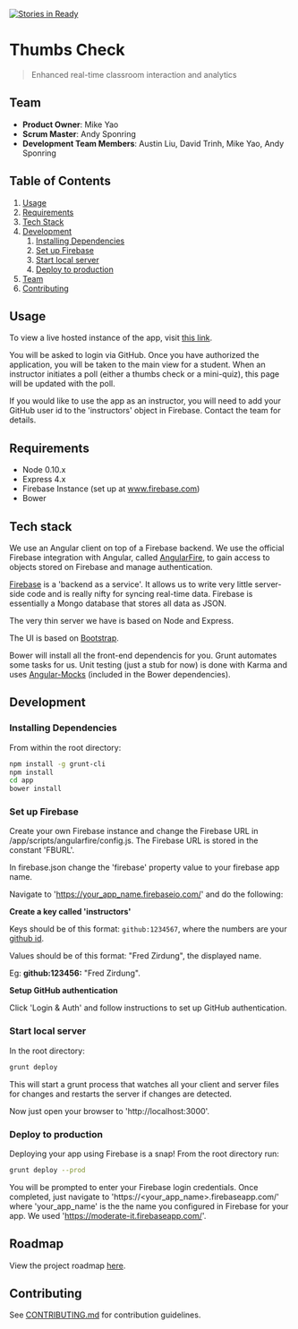 [![Stories in Ready](https://badge.waffle.io/determinedWaffle/determinedWaffle.png?label=ready&title=Ready)](https://waffle.io/determinedWaffle/determinedWaffle)
# Thumbs Check

> Enhanced real-time classroom interaction and analytics

## Team

  - __Product Owner__: Mike Yao
  - __Scrum Master__: Andy Sponring
  - __Development Team Members__: Austin Liu, David Trinh, Mike Yao, Andy Sponring

## Table of Contents

1. [Usage](#Usage)
1. [Requirements](#requirements)
2. [Tech Stack](#tech-stack)
1. [Development](#development)
    1. [Installing Dependencies](#installing-dependencies)
    1. [Set up Firebase](#set-up-firebase)
    1. [Start local server](#start-local-server)
    1. [Deploy to production](#deploy-to-production)
1. [Team](#team)
1. [Contributing](#contributing)

## Usage

To view a live hosted instance of the app, visit [this link](https://moderate-it.firebaseapp.com/).

You will be asked to login via GitHub. Once you have authorized the application, you will be taken to the main view for a student. When an instructor initiates a poll (either a thumbs check or a mini-quiz), this page will be updated with the poll.

If you would like to use the app as an instructor, you will need to add your GitHub user id to the 'instructors' object in Firebase. Contact the team for details.

## Requirements

- Node 0.10.x
- Express 4.x
- Firebase Instance (set up at www.firebase.com)
- Bower

## Tech stack

We use an Angular client on top of a Firebase backend. We use the official Firebase integration with Angular, called [AngularFire](https://www.firebase.com/docs/web/libraries/angular/), to gain access to objects stored on Firebase and manage authentication. 

[Firebase](https://www.firebase.com/) is a 'backend as a service'. It allows us to write very little server-side code and is really nifty for syncing real-time data. Firebase is essentially a Mongo database that stores all data as JSON.

The very thin server we have is based on Node and Express.

The UI is based on [Bootstrap](http://getbootstrap.com/).

Bower will install all the front-end dependencis for you. Grunt automates some tasks for us. Unit testing (just a stub for now) is done with Karma and uses [Angular-Mocks](https://github.com/angular/bower-angular-mocks) (included in the Bower dependencies).

## Development

### Installing Dependencies

From within the root directory:

```sh
npm install -g grunt-cli
npm install
cd app
bower install
```

### Set up Firebase

Create your own Firebase instance and change the Firebase URL in /app/scripts/angularfire/config.js. The Firebase URL is stored in the constant 'FBURL'. 

In firebase.json change the 'firebase' property value to your firebase app name.

Navigate to 'https://your_app_name.firebaseio.com/' and do the following: 

**Create a key called 'instructors'**

Keys should be of this format: `github:1234567`, where the numbers are your [github id](http://caius.github.io/github_id/).

Values should be of this format: "Fred Zirdung", the displayed name.

Eg: **github:123456:** "Fred Zirdung".

**Setup GitHub authentication**

Click 'Login & Auth' and follow instructions to set up GitHub authentication.

### Start local server

In the root directory:

```sh
grunt deploy
```

This will start a grunt process that watches all your client and server files for changes and restarts the server if changes are detected.

Now just open your browser to 'http://localhost:3000'.

### Deploy to production

Deploying your app using Firebase is a snap! From the root directory run:

```sh
grunt deploy --prod
```

You will be prompted to enter your Firebase login credentials. Once completed, just navigate to 'https://\<your_app_name\>.firebaseapp.com/' where 'your_app_name' is the the name you configured in Firebase for your app. We used 'https://moderate-it.firebaseapp.com/'.


## Roadmap

View the project roadmap [here](https://github.com/Lusty-Lobster/determinedWaffle/issues).


## Contributing

See [CONTRIBUTING.md](https://github.com/Lusty-Lobster/determinedWaffle/blob/master/_CONTRIBUTING.md) for contribution guidelines.

